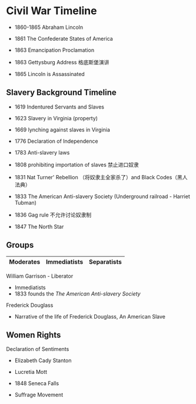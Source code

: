 
# Civil War Timeline

- 1860-1865 Abraham Lincoln

- 1861 The Confederate States of America
- 1863 Emancipation Proclamation
- 1863 Gettysburg Address 格底斯堡演讲
- 1865 Lincoln is Assassinated


## Slavery Background Timeline

- 1619 Indentured Servants and Slaves

- 1623 Slavery in Virginia (property)
- 1669 lynching against slaves in Virginia
- 1776 Declaration of Independence
- 1783 Anti-slavery laws
- 1808 prohibiting importation of slaves 禁止进口奴隶
- 1831 Nat Turner' Rebellion （将奴隶主全家杀了）and Black Codes（黑人法典）
- 1833 The American Anti-slavery Society  (Underground railroad - Harriet Tubman)
- 1836 Gag rule 不允许讨论奴隶制
- 1847 The North Star


## Groups 
| Moderates | Immediatists | Separatists
|--|--|--

William Garrison - Liberator
  - Immediatists
  - 1833 founds the *The American Anti-slavery Society*

Frederick Douglass
   - Narrative of the life of Frederick Douglass, An American Slave
  

## Women Rights

Declaration of Sentiments
  - Elizabeth Cady Stanton
  
  - Lucretia Mott
  - 1848 Seneca Falls
  - Suffrage Movement

<!--stackedit_data:
eyJoaXN0b3J5IjpbLTE4ODYwNzE3MTddfQ==
-->